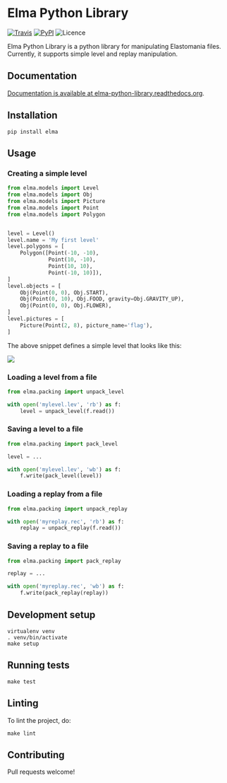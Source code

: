 # Elma Python Library

[![Travis](https://img.shields.io/travis/sigvef/elma.svg)](https://travis-ci.org/sigvef/elma/)
[![PyPI](https://img.shields.io/pypi/v/elma.svg)](https://pypi.python.org/pypi/elma/)
![Licence](https://img.shields.io/pypi/l/elma.svg)

Elma Python Library is a python library for manipulating Elastomania files.
Currently, it supports simple level and replay manipulation.


## Documentation

[Documentation is available at elma-python-library.readthedocs.org](https://elma-python-library.readthedocs.org).


## Installation

```
pip install elma
```


## Usage


### Creating a simple level
```python
from elma.models import Level
from elma.models import Obj
from elma.models import Picture
from elma.models import Point
from elma.models import Polygon


level = Level()
level.name = 'My first level'
level.polygons = [
    Polygon([Point(-10, -10),
             Point(10, -10),
             Point(10, 10),
             Point(-10, 10)]),
]
level.objects = [
    Obj(Point(0, 0), Obj.START),
    Obj(Point(0, 10), Obj.FOOD, gravity=Obj.GRAVITY_UP),
    Obj(Point(0, 0), Obj.FLOWER),
]
level.pictures = [
    Picture(Point(2, 8), picture_name='flag'),
]
```

The above snippet defines a simple level that looks like this:

![](http://i.imgur.com/cl8SJgk.png)


### Loading a level from a file
```python
from elma.packing import unpack_level

with open('mylevel.lev', 'rb') as f:
    level = unpack_level(f.read())
```


### Saving a level to a file
```python
from elma.packing import pack_level

level = ...

with open('mylevel.lev', 'wb') as f:
    f.write(pack_level(level))
```


### Loading a replay from a file
```python
from elma.packing import unpack_replay

with open('myreplay.rec', 'rb') as f:
    replay = unpack_replay(f.read())
```


### Saving a replay to a file
```python
from elma.packing import pack_replay

replay = ...

with open('myreplay.rec', 'wb') as f:
    f.write(pack_replay(replay))
```


## Development setup

```
virtualenv venv
. venv/bin/activate
make setup
```


## Running tests

```
make test
```


## Linting

To lint the project, do:

```
make lint
```


## Contributing

Pull requests welcome!
